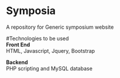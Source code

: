 # Symposia
A repository for Generic symposium website  
  
#Technologies to be used  
**Front End**  
HTML, Javascript, Jquery, Bootstrap  

**Backend**  
PHP scripting and MySQL database


